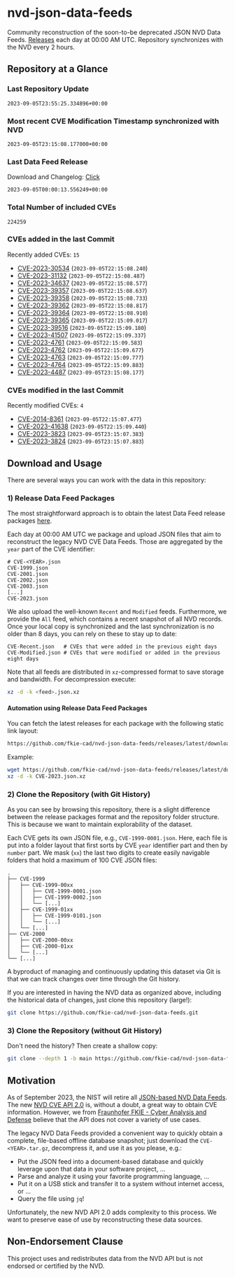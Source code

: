 # nvd-json-data-feeds

Community reconstruction of the soon-to-be deprecated JSON NVD Data Feeds. 
[Releases](https://github.com/fkie-cad/nvd-json-data-feeds/releases/latest) each day at 00:00 AM UTC.
Repository synchronizes with the NVD every 2 hours.

## Repository at a Glance

### Last Repository Update

```plain
2023-09-05T23:55:25.334896+00:00
```

### Most recent CVE Modification Timestamp synchronized with NVD

```plain
2023-09-05T23:15:08.177000+00:00
```

### Last Data Feed Release

Download and Changelog: [Click](https://github.com/fkie-cad/nvd-json-data-feeds/releases/latest)

```plain
2023-09-05T00:00:13.556249+00:00
```

### Total Number of included CVEs

```plain
224259
```

### CVEs added in the last Commit

Recently added CVEs: `15`

* [CVE-2023-30534](CVE-2023/CVE-2023-305xx/CVE-2023-30534.json) (`2023-09-05T22:15:08.240`)
* [CVE-2023-31132](CVE-2023/CVE-2023-311xx/CVE-2023-31132.json) (`2023-09-05T22:15:08.487`)
* [CVE-2023-34637](CVE-2023/CVE-2023-346xx/CVE-2023-34637.json) (`2023-09-05T22:15:08.577`)
* [CVE-2023-39357](CVE-2023/CVE-2023-393xx/CVE-2023-39357.json) (`2023-09-05T22:15:08.637`)
* [CVE-2023-39358](CVE-2023/CVE-2023-393xx/CVE-2023-39358.json) (`2023-09-05T22:15:08.733`)
* [CVE-2023-39362](CVE-2023/CVE-2023-393xx/CVE-2023-39362.json) (`2023-09-05T22:15:08.817`)
* [CVE-2023-39364](CVE-2023/CVE-2023-393xx/CVE-2023-39364.json) (`2023-09-05T22:15:08.910`)
* [CVE-2023-39365](CVE-2023/CVE-2023-393xx/CVE-2023-39365.json) (`2023-09-05T22:15:09.017`)
* [CVE-2023-39516](CVE-2023/CVE-2023-395xx/CVE-2023-39516.json) (`2023-09-05T22:15:09.180`)
* [CVE-2023-41507](CVE-2023/CVE-2023-415xx/CVE-2023-41507.json) (`2023-09-05T22:15:09.337`)
* [CVE-2023-4761](CVE-2023/CVE-2023-47xx/CVE-2023-4761.json) (`2023-09-05T22:15:09.583`)
* [CVE-2023-4762](CVE-2023/CVE-2023-47xx/CVE-2023-4762.json) (`2023-09-05T22:15:09.677`)
* [CVE-2023-4763](CVE-2023/CVE-2023-47xx/CVE-2023-4763.json) (`2023-09-05T22:15:09.777`)
* [CVE-2023-4764](CVE-2023/CVE-2023-47xx/CVE-2023-4764.json) (`2023-09-05T22:15:09.883`)
* [CVE-2023-4487](CVE-2023/CVE-2023-44xx/CVE-2023-4487.json) (`2023-09-05T23:15:08.177`)


### CVEs modified in the last Commit

Recently modified CVEs: `4`

* [CVE-2014-8361](CVE-2014/CVE-2014-83xx/CVE-2014-8361.json) (`2023-09-05T22:15:07.477`)
* [CVE-2023-41638](CVE-2023/CVE-2023-416xx/CVE-2023-41638.json) (`2023-09-05T22:15:09.440`)
* [CVE-2023-3823](CVE-2023/CVE-2023-38xx/CVE-2023-3823.json) (`2023-09-05T23:15:07.383`)
* [CVE-2023-3824](CVE-2023/CVE-2023-38xx/CVE-2023-3824.json) (`2023-09-05T23:15:07.883`)


## Download and Usage

There are several ways you can work with the data in this repository:

### 1) Release Data Feed Packages

The most straightforward approach is to obtain the latest Data Feed release packages [here](https://github.com/fkie-cad/nvd-json-data-feeds/releases/latest).

Each day at 00:00 AM UTC we package and upload JSON files that aim to reconstruct the legacy NVD CVE Data Feeds.
Those are aggregated by the `year` part of the CVE identifier:

```
# CVE-<YEAR>.json
CVE-1999.json
CVE-2001.json
CVE-2002.json
CVE-2003.json
[...]
CVE-2023.json
```

We also upload the well-known `Recent` and `Modified` feeds.
Furthermore, we provide the `All` feed, which contains a recent snapshot of all NVD records.
Once your local copy is synchronized and the last synchronization is no older than 8 days, you can rely on these to stay up to date:

```plain
CVE-Recent.json   # CVEs that were added in the previous eight days
CVE-Modified.json # CVEs that were modified or added in the previous eight days
```

Note that all feeds are distributed in `xz`-compressed format to save storage and bandwidth.
For decompression execute:

```sh
xz -d -k <feed>.json.xz
```


#### Automation using Release Data Feed Packages

You can fetch the latest releases for each package with the following static link layout:

```sh
https://github.com/fkie-cad/nvd-json-data-feeds/releases/latest/download/CVE-<YEAR>.json.xz
```

Example:

```sh
wget https://github.com/fkie-cad/nvd-json-data-feeds/releases/latest/download/CVE-2023.json.xz
xz -d -k CVE-2023.json.xz
```

### 2) Clone the Repository (with Git History)

As you can see by browsing this repository, there is a slight difference between the release packages format and the repository folder structure.
This is because we want to maintain explorability of the dataset.

Each CVE gets its own JSON file, e.g., `CVE-1999-0001.json`.
Here, each file is put into a folder layout that first sorts by CVE `year` identifier part and then by `number` part.
We mask (`xx`) the last two digits to create easily navigable folders that hold a maximum of 100 CVE JSON files:

```plain
.
├── CVE-1999
│   ├── CVE-1999-00xx
│   │   ├── CVE-1999-0001.json
│   │   ├── CVE-1999-0002.json
│   │   └── [...]
│   ├── CVE-1999-01xx
│   │   ├── CVE-1999-0101.json
│   │   └── [...]
│   └── [...]
├── CVE-2000
│   ├── CVE-2000-00xx
│   ├── CVE-2000-01xx
│   └── [...]
└── [...]
```

A byproduct of managing and continuously updating this dataset via Git is that we can track changes over time through the Git history.

If you are interested in having the NVD data as organized above, including the historical data of changes, just clone this repository (large!):

```sh
git clone https://github.com/fkie-cad/nvd-json-data-feeds.git
```

### 3) Clone the Repository (without Git History)

Don't need the history? Then create a shallow copy:

```sh
git clone --depth 1 -b main https://github.com/fkie-cad/nvd-json-data-feeds.git
```

## Motivation

As of September 2023, the NIST will retire all [JSON-based NVD Data Feeds](https://nvd.nist.gov/vuln/data-feeds#divRetirementBanner-1).
The new [NVD CVE API 2.0](https://nvd.nist.gov/developers/vulnerabilities) is, without a doubt, a great way to obtain CVE information.
However, we from [Fraunhofer FKIE - Cyber Analysis and Defense](https://www.fkie.fraunhofer.de/en/departments/cad.html) believe that the API does not cover a variety of use cases.

The legacy NVD Data Feeds provided a convenient way to quickly obtain a complete, file-based offline database snapshot; just download the `CVE-<YEAR>.tar.gz`, decompress it, and use it as you please, e.g.:

* Put the JSON feed into a document-based database and quickly leverage upon that data in your software project, ...
* Parse and analyze it using your favorite programming language, ...
* Put it on a USB stick and transfer it to a system without internet access, or ...
* Query the file using `jq`!

Unfortunately, the new NVD API 2.0 adds complexity to this process.
We want to preserve ease of use by reconstructing these data sources.

## Non-Endorsement Clause

This project uses and redistributes data from the NVD API but is not endorsed or certified by the NVD.
